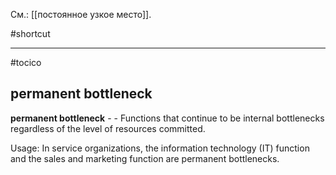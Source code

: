 См.: [[постоянное узкое место]].

#shortcut




<hr/>

#tocico

## permanent bottleneck

<b>permanent bottleneck</b> -  - Functions that continue to be internal bottlenecks regardless of the level of resources committed. 


Usage: In service organizations, the information technology (IT) function and the sales and marketing function are permanent bottlenecks. 
 


